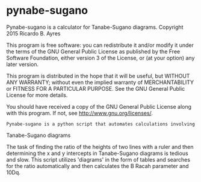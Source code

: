 # pynabe-sugano

   Pynabe-sugano is a calculator for Tanabe-Sugano diagrams.
   Copyright 2015 Ricardo B. Ayres

   This program is free software: you can redistribute it and/or modify
   it under the terms of the GNU General Public License as published by
   the Free Software Foundation, either version 3 of the License, or
   (at your option) any later version.

   This program is distributed in the hope that it will be useful,
   but WITHOUT ANY WARRANTY; without even the implied warranty of
   MERCHANTABILITY or FITNESS FOR A PARTICULAR PURPOSE.  See the
   GNU General Public License for more details.

   You should have received a copy of the GNU General Public License
   along with this program.  If not, see <http://www.gnu.org/licenses/>.
   
    Pynabe-sugano is a python script that automates calculations involving 
Tanabe-Sugano diagrams

  The task of finding the ratio of the heights of two lines with a ruler and
then determining the x and y intercepts in Tanabe-Sugano diagrams is tedious
and slow. This script utilizes 'diagrams' in the form of tables and searches
for the ratio automatically and then calculates the B Racah parameter and 10Dq.

